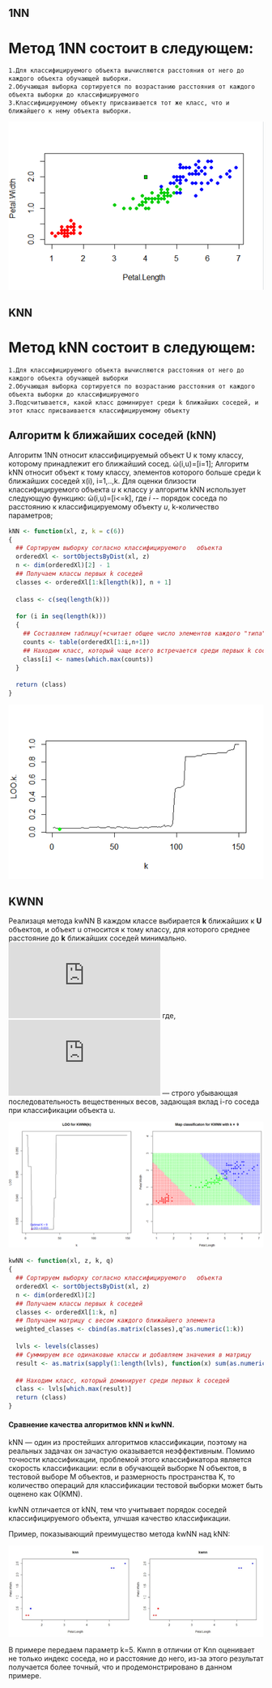 ## 1NN 
# Метод 1NN состоит в следующем: 
	1.Для классифицируемого объекта вычисляются расстояния от него до каждого объекта обучающей выборки.
	2.Обучающая выборка сортируется по возрастанию расстояния от каждого объекта выборки до классифицируемого
	3.Классифицируемому объекту присваивается тот же класс, что и ближайшего к нему объекта выборки.
<p><img src="1NN.png"></p>

## KNN 
# Метод kNN состоит в следующем: 
	1.Для классифицируемого объекта вычисляются расстояния от него до каждого объекта обучающей выборки
	2.Обучающая выборка сортируется по возрастанию расстояния от каждого объекта выборки до классифицируемого
	3.Подсчитывается, какой класс доминирует среди k ближайших соседей, и этот класс присваивается классифицируемому объекту

## Алгоритм k ближайших соседей (kNN)
Алгоритм 1NN относит классифицируемый объект U к тому классу, которому принадлежит его ближайший сосед.
ὠ(i,u)=[i=1]; Алгоритм kNN относит объект к тому классу, элементов которого больше среди k ближайших соседей x(i), i=1,..,k. Для оценки близости классифицируемого объекта *u* к классу *y* алгоритм kNN использует следующую функцию:
ὠ(i,u)=[i<=k], где *i* -- порядок соседа по расстоянию к классифицируемому объекту *u*, k-количество параметров;

``` R
kNN <- function(xl, z, k = c(6))
{
  ## Сортируем выборку согласно классифицируемого	объекта
  orderedXl <- sortObjectsByDist(xl, z)
  n <- dim(orderedXl)[2] - 1
  ## Получаем классы первых k соседей
  classes <- orderedXl[1:k[length(k)], n + 1]
  
  class <- c(seq(length(k)))
  
  for (i in seq(length(k)))
  {
    ## Составляем таблицу(+считает общее число элементов каждого "типа") встречаемости каждого класса
    counts <- table(orderedXl[1:i,n+1])
    ## Находим класс, который чаще всего встречается среди первых k соседей
    class[i] <- names(which.max(counts))
  }
  
  return (class)
}
```
<p><img src="KNN.png"></p>


## KWNN
Реализаця метода kwNN
В каждом классе выбирается
__k__ ближайших к __U__ объектов, и объект u относится к тому классу, для
которого среднее расстояние до __k__ ближайших соседей минимально.
![](http://latex.codecogs.com/gif.latex?w%28i%2Cu%29%3D%5Bi%5Cleq%20k%5Dw%28i%29)
где,
![](http://latex.codecogs.com/gif.latex?w%28i%29) — строго убывающая последовательность вещественных весов, задающая
вклад i-го соседа при классификации объекта u.

<p><img src="KWNN.png"></p>

``` R
kwNN <- function(xl, z, k, q)
{
  ## Сортируем выборку согласно классифицируемого	объекта
  orderedXl <- sortObjectsByDist(xl, z)
  n <- dim(orderedXl)[2]
  ## Получаем классы первых k соседей
  classes <- orderedXl[1:k, n]
  ## Получаем матрицу с весом каждого ближайшего элемента
  weighted_classes <- cbind(as.matrix(classes),q^as.numeric(1:k))
  
  lvls <- levels(classes)
  ## Суммируем все одинаковые классы и добавляем значения в матрицу
  result <- as.matrix(sapply(1:length(lvls), function(x) sum(as.numeric(weighted_classes[which(weighted_classes[,1] == lvls[x]),2]))))
  
  ## Находим класс, который доминирует среди первых k соседей
  class <- lvls[which.max(result)]	
  return (class)
}
```


#### Сравнение качества алгоритмов kNN и kwNN.

kNN — один из простейших алгоритмов классификации, поэтому на реальных задачах он зачастую оказывается неэффективным. Помимо точности классификации, проблемой этого классификатора является скорость классификации: если в обучающей выборке N объектов, в тестовой выборе M объектов, и размерность пространства  K, то количество операций для классификации тестовой выборки может быть оценено как O(KMN).

kwNN отличается от kNN, тем что учитывает порядок соседей классифицируемого объекта, улчшая качество классификации.

Пример, показывающий преимущество метода kwNN над kNN:

<p><img src="KNNvsKWNN.jpg"></p>

В примере передаем параметр k=5.  Kwnn в отличии от Knn оценивает не только индекс соседа, но и  расстояние до него, из-за этого результат получается более точный, что и продемонстрировано в данном примере.